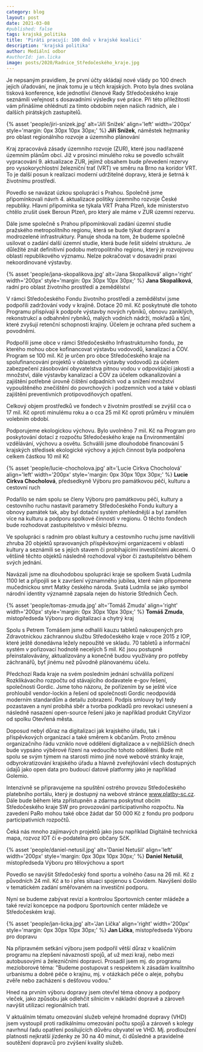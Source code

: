 ```yaml
---
category: blog
layout: post
date: 2021-03-08
#published: false
tags: krajská_politika
title: 'Piráti pracují: 100 dnů v krajské koalici'
description: 'krajská politika'
author: Mediální odbor
#authorId: jan.licka
image: posts/2020/Radnice_Středočeského_kraje.jpg
---
```


Je nepsaným pravidlem, že první účty skládají nové vlády po 100 dnech jejich úřadování, ne jinak tomu je u těch krajských. Proto byla dnes svolána tisková konference, kde jednotliví členové Rady Středočeského kraje seznámili veřejnost s dosavadními výsledky své práce. Při této příležitosti vám přinášíme ohlédnutí za tímto obdobím nejen našich radních, ale i  dalších pirátských zastupitelů.

{% asset 'people/jiri-snizek.jpg' alt='Jiří Snížek'  align='left' width='200px' style='margin: 0px 30px 10px 30px;' %}
**Jiří Snížek**, náměstek hejtmanky pro oblast regionálního rozvoje a územního plánování

Kraj zpracovává zásady územního rozvoje (ZUR), které jsou nadřazené územním plánům obcí. Již v prosinci minulého roku se povedlo schválit vypracování 9. aktualizace ZUR, jejímž obsahem bude převedení rezervy pro vysokorychlostní železniční trať (VRT) ve směru na Brno na koridor VRT. To je další posun k realizaci moderní udržitelné dopravy, která je šetrná k životnímu prostředí.

Povedlo se navázat úzkou spolupráci s Prahou. Společně jsme připomínkovali návrh 4. aktualizace politiky územního rozvoje České republiky. Hlavní připomínka se týkala VRT Praha Plzeň, kde ministerstvo chtělo zrušit úsek Beroun Plzeň, pro který ale máme v ZUR územní rezervu.

Dále jsme společně s Prahou připomínkovali zadání územní studie pražského metropolitního regionu, která se bude týkat dopravní a modrozelené infrastruktury. Panuje shoda na tom, že budeme společně usilovat o zadání další územní studie, která bude řešit sídelní strukturu. Je důležité znát definitivní podobu metropolitního regionu, který je rozvojovou oblastí republikového významu. Nelze pokračovat v dosavadní praxi nekoordinované výstavby.

{% asset 'people/jana-skopalikova.jpg' alt='Jana Skopalíková'  align='right' width='200px' style='margin: 0px 30px 10px 30px;' %}
**Jana Skopalíková**, radní pro oblast životního prostředí a zemědělství

V rámci Středočeského Fondu životního prostředí a zemědělství jsme podpořili zadržování vody v krajině. Dotace 20 mil. Kč poskytnuté dle tohoto Programu přispívají k podpoře výstavby nových rybníků, obnovu zaniklých, rekonstrukcí a odbahnění rybníků, malých vodních nádrží, mokřadů a tůní, které zvyšují retenční schopnosti krajiny. Účelem je ochrana před suchem a povodněmi.

Podpořili jsme obce v rámci Středočeského Infrastrukturního fondu, ze kterého mohou obce kofinancovat výstavbu vodovodů, kanalizací a ČOV. Program se 100 mil. Kč je určen pro obce Středočeského kraje na spolufinancování projektů v oblastech výstavby vodovodů za účelem zabezpečení zásobování obyvatelstva pitnou vodou v odpovídající jakosti a množství, dále výstavby kanalizací a ČOV za účelem odkanalizování a zajištění potřebné úrovně čištění odpadních vod a snížení množství vypouštěného znečištění do povrchových i podzemních vod a také v oblasti zajištění preventivních protipovodňových opatření.

Celkový objem prostředků ve fondech v životním prostředí se zvýšil cca o 17 mil. Kč oproti minulému roku a o cca 25 mil Kč oproti průměru v minulém volebním období.

Podporujeme ekologickou výchovu. Bylo uvolněno 7 mil. Kč na Program pro poskytování dotací z rozpočtu Středočeského kraje na Environmentální vzdělávání, výchovu a osvětu. Schválili jsme dlouhodobé financování 5 krajských středisek ekologické výchovy a jejich činnost byla podpořena celkem částkou 10 mil Kč

{% asset 'people/lucie-chocholova.jpg' alt='Lucie Cirkva Chocholová'  align='left' width='200px' style='margin: 0px 30px 10px 30px;' %}
**Lucie Cirkva Chocholová**, předsedkyně Výboru pro památkovou péči, kulturu a cestovní ruch

Podařilo se nám spolu se členy Výboru pro památkovou péči, kultury a cestovního ruchu nastavit parametry Středočeského Fondu kultury a obnovy památek tak, aby byl dotační systém přehlednější a byl zaměřen více na kulturu a podporu spolkové činnosti v regionu. O těchto fondech bude rozhodovat zastupitelstvo v měsíci březnu.
 
Ve spolupráci s radním pro oblast kultury a cestovního ruchu jsme navštívili zhruba 20 objektů spravovaných příspěvkovými organizacemi v oblasti kultury a seznámili se s jejich stavem či probíhajícími investičními akcemi. O většině těchto objektů následně rozhodoval výbor či zastupitelstvo během svých jednání.
 
Navázali jsme na dlouhodobou spolupráci kraje se spolkem Svatá Ludmila 1100 let a připojili se k završení významného jubilea, které nám připomene mučednickou smrt Matky českého národa. Svatá Ludmila se jako symbol národní identity významně zapsala nejen do historie Středních Čech. 

{% asset 'people/tomas-zmuda.jpg' alt='Tomáš Zmuda'  align='right' width='200px' style='margin: 0px 30px 10px 30px;' %}
**Tomáš Zmuda**, místopředseda Výboru pro digitalizaci a chytrý kraj

Spolu s Petrem Tomášem jsme odhalili kauzu tabletů nakoupených pro Zdravotnickou záchrannou službu Středočeského kraje v roce 2015 z IOP, které ještě donedávna ležely nepoužité ve skladu. 70 tabletů a informační systém v pořizovací hodnotě necelých 5 mil. Kč jsou postupně přeinstalovávány, aktualizovány a konečně budou využívány pro potřeby záchranářů, byť jinému než původně plánovanému účelu.

Předchozí Rada kraje na svém posledním jednání schválila pořízení Rozklikávacího rozpočtu od stávajícího dodavatele e-gov řešení, společnosti Gordic. Jsme toho názoru, že pořízením by se ještě více prohloubil vendor-lockin a řešení od společnosti Gordic neodpovídá moderním standardům a detailu zobrazení. Podpis smlouvy byl tedy pozastaven a nyní probíhá sběr a tvorba podkladů pro revokaci usnesení a následně nasazení open-source řešení jako je například produkt CityVizor od spolku Otevřená města. 

Doposud nebyl důraz na digitalizaci jak krajského úřadu, tak i příspěvkových organizací a také směrem k občanům. Proto změnou organizačního řádu vzniklo nové oddělení digitalizace a v nejbližších dnech bude vypsáno výběrové řízení na vedoucího tohoto oddělení. Bude mít spolu se svým týmem na starosti mimo jiné nové webové stránky kraje, odbyrokratizování krajského úřadu a hlavně zveřejňování všech dostupných údajů jako open data pro budoucí datové platformy jako je například Golemio. 

Intenzivně se připravujeme na spuštění ostrého provozu Středočeského platebního portálu, který je dostupný na webové stránce www.platby-sc.cz. Dále bude během léta zpřístupněn a zdarma poskytnut obcím Středočeského kraje SW pro provozování participativního rozpočtu. Na zavedení PaRo mohou také obce žádat dar 50 000 Kč z fondu pro podporu participativních rozpočtů. 
 
Čeká nás mnoho zajímavých projektů jako jsou například Digitálně technická mapa, rozvoz IOT či e-podatelna pro občany SčK. 

{% asset 'people/daniel-netusil.jpg' alt='Daniel Netušil'  align='left' width='200px' style='margin: 0px 30px 10px 30px;' %}
**Daniel Netušil**, místopředseda Výboru pro tělovýchovu a sport

Povedlo se navýšit Středočeský fond sportu a volného času na 26 mil. Kč z původních 24 mil. Kč a to i přes situaci spojenou s Covidem. Navýšení došlo v tematickém zadání směřovaném na investiční podporu.

Nyní se budeme zabývat revizí a kontrolou Sportovních center mládeže a také revizí koncepce na podporu Sportovních center mládeže ve Středočeském kraji. 

{% asset 'people/jan-licka.jpg' alt='Jan Lička'  align='right' width='200px' style='margin: 0px 30px 10px 30px;' %}
**Jan Lička**, místopředseda Výboru pro dopravu

Na přípravném setkání výboru jsem podpořil větší důraz v koaličním programu na zlepšení návazností spojů, ať už mezi kraji, nebo mezi autobusovými a železničními dopravci. Prosadil jsem mj. do programu mezioborové téma: "Budeme postupovat s respektem k zásadám kvalitního urbanismu a dobré péče o krajinu, mj. v otázkách péče o aleje, pohybu zvěře nebo zacházení s dešťovou vodou."

Hned na prvním výboru dopravy jsem otevřel téma obnovy a podpory vleček, jako způsobu jak odlehčit silnicím v nákladní dopravě a zároveň navýšit utilizaci regionálních tratí. 

V aktuálním tématu omezování služeb veřejné hromadné dopravy (VHD) jsem vystoupil proti radikálnímu omezování počtu spojů a zároveň s kolegy navrhnul řadu opatření posilujících důvěru obyvatel ve VHD. Mj. prodloužení platnosti nejkratší jízdenky ze 30 na 40 minut, či důsledné a pravidelné soutěžení dopravců pro zvýšení kvality služeb.
